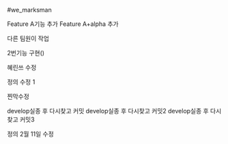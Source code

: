#we_marksman

Feature A기능 추가 
Feature A+alpha 추가

다른 팀원이 작업

2번기능 구현()

혜린쓰 수정

정의 수정 1

찐막수정

develop실종 후 다시찾고 커밋
develop실종 후 다시찾고 커밋2
develop실종 후 다시찾고 커밋3

정의 2월 11일 수정